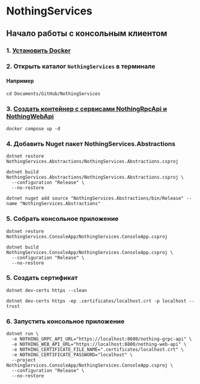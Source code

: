 # NothingServices
## Начало работы с консольным клиентом
### 1. [Установить Docker](https://www.docker.com)
### 2. Открыть каталог `NothingServices` в терминале
#### Например
```shell
cd Documents/GitHub/NothingServices
```
### 3. [Создать контейнер с сервисами NothingRpcApi и NothingWebApi](https://docker-docs.uclv.cu/compose/reference/up/)
```shell
docker compose up -d
```
### 4. Добавить Nuget пакет NothingServices.Abstractions
```shell
dotnet restore NothingServices.Abstractions/NothingServices.Abstractions.csproj
```
```shell
dotnet build NothingServices.Abstractions/NothingServices.Abstractions.csproj \
  --configuration "Release" \
  --no-restore
```
```shell
dotnet nuget add source "NothingServices.Abstractions/bin/Release" --name "NothingServices.Abstractions"
```
### 5. Собрать консольное приложение
```shell
dotnet restore NothingServices.ConsoleApp/NothingServices.ConsoleApp.csproj
```
```shell
dotnet build NothingServices.ConsoleApp/NothingServices.ConsoleApp.csproj \
  --configuration "Release" \
  --no-restore
```
### 5. Создать сертификат
```shell
dotnet dev-certs https --clean
```
```shell
dotnet dev-certs https -ep .certificates/localhost.crt -p localhost --trust
```
### 6. Запустить консольное приложение
```shell
dotnet run \
  -e NOTHING_GRPC_API_URL="https://localhost:8600/nothing-grpc-api" \
  -e NOTHING_WEB_API_URL="https://localhost:8800/nothing-web-api" \
  -e NOTHING_CERTIFICATE_FILE_NAME=".certificates/localhost.crt" \
  -e NOTHING_CERTIFICATE_PASSWORD="localhost" \
  --project NothingServices.ConsoleApp/NothingServices.ConsoleApp.csproj \
  --configuration "Release" \
  --no-restore
```